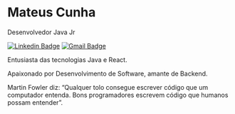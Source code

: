# Mateus Cunha 

Desenvolvedor Java Jr

[![Linkedin Badge](https://img.shields.io/badge/LinkedIn-0077B5?style=for-the-badge&logo=linkedin&logoColor=white//www.linkedin.com/in/cunhadev/)](https://www.linkedin.com/in/cunhadev/) 
[![Gmail Badge](https://img.shields.io/badge/Gmail-D14836?style=for-the-badge&logo=gmail&logoColor=white&link=mailto:dev.mateuscunha@gmail.com)](mailto:dev.mateuscunha@gmail.com)

Entusiasta das tecnologias Java e React.

Apaixonado por Desenvolvimento de Software, amante de Backend.

Martin Fowler diz:
“Qualquer tolo consegue escrever código que um computador entenda. Bons programadores escrevem código que humanos possam entender”.

